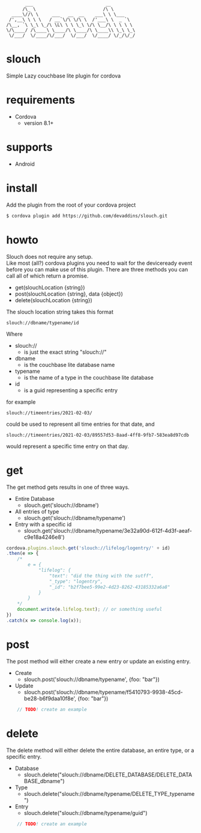 ```
       ___                           __         
      /\_ \                         /\ \        
  ____\//\ \     ___   __  __    ___\ \ \___    
 /',__\ \ \ \   / __`\/\ \/\ \  /'___\ \  _ `\  
/\__, `\ \_\ \_/\ \L\ \ \ \_\ \/\ \__/\ \ \ \ \ 
\/\____/ /\____\ \____/\ \____/\ \____\\ \_\ \_\
 \/___/  \/____/\/___/  \/___/  \/____/ \/_/\/_/
 ```

 # slouch
 Simple Lazy couchbase lite plugin for cordova

# requirements

* Cordova
  * version 8.1+

# supports

* Android

# install
Add the plugin from the root of your cordova project

``` bash
$ cordova plugin add https://github.com/devaddins/slouch.git
```

# howto
Slouch does not require any setup.  
Like most (all?) cordova plugins you need to wait for the deviceready event before you can make use of this plugin.
There are three methods you can call all of which return a promise.

* get(slouchLocation {string})
* post(slouchLocation {string}, data {object})
* delete(slouchLocation {string})

The slouch location string takes this format

```
slouch://dbname/typename/id
```

Where 

* slouch://
  * is just the exact string "slouch://"
* dbname
  * is the couchbase lite database name
* typename
  * is the name of a type in the couchbase lite database
* id
  * is a guid representing a specific entry

for example

```
slouch://timeentries/2021-02-03/
```

could be used to represent all time entries for that date, and

```
slouch://timeentries/2021-02-03/89557d53-8aad-4ff8-9fb7-583ea8d97cdb
```

would represent a specific time entry on that day. 

# get 
The get method gets results in one of three ways.

* Entire Database
  * slouch.get('slouch://dbname')
* All entries of type
  * slouch.get('slouch://dbname/typename')
* Entry with a specific id
  * slouch.get('slouch://dbname/typename/3e32a90d-612f-4d3f-aeaf-c9e18a4246e8')

``` js
cordova.plugins.slouch.get('slouch://lifelog/logentry/' + id)
.then(e => {
    /*
        e = {
            "lifelog": {
                "text": "did the thing with the sutff",
                "_type": "logentry", 
                "_id": "b2f7bee5-99e2-4d23-8262-43185332a6a8"
            }
        }
    */
    document.write(e.lifelog.text); // or something useful
})
.catch(x => console.log(x));
```

# post
The post method will either create a new entry or update an existing entry.

* Create
  * slouch.post('slouch://dbname/typename', {foo: "bar"})
* Update
  * slouch.post('slouch://dbname/typename/f5410793-9938-45cd-be28-b6f9daa10f8e', {foo: "bar"})


``` js
    // TODO! create an example 
```

# delete
The delete method will either delete the entire database, an entire type, or a specific entry.

* Database 
  * slouch.delete("slouch://dbname/DELETE_DATABASE/DELETE_DATABASE_dbname")
* Type
  * slouch.delete("slouch://dbname/typename/DELETE_TYPE_typename")
* Entry
  * slouch.delete("slouch://dbname/typename/guid")

``` js
    // TODO! create an example 
```
